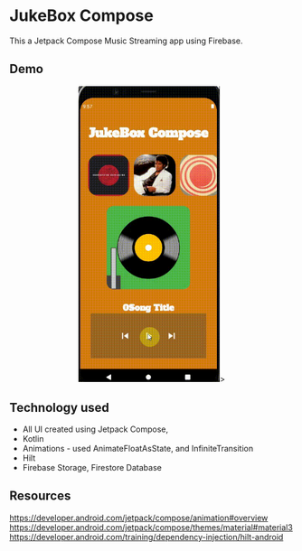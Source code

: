 # JukeBox Compose
This a Jetpack Compose Music Streaming app using Firebase.

## Demo

<p align="center">
  <img src="https://github.com/danielmbutler/JukeBox_Compose/blob/master/resources/demo.gif" width="250" >>
</p>



## Technology used
* All UI created using Jetpack Compose,
* Kotlin
* Animations - used AnimateFloatAsState, and InfiniteTransition
* Hilt
* Firebase Storage, Firestore Database

## Resources
https://developer.android.com/jetpack/compose/animation#overview
https://developer.android.com/jetpack/compose/themes/material#material3
https://developer.android.com/training/dependency-injection/hilt-android


